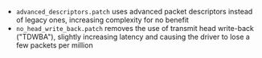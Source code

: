 - `advanced_descriptors.patch` uses advanced packet descriptors instead of legacy ones, increasing complexity for no benefit
- `no_head_write_back.patch` removes the use of transmit head write-back ("TDWBA"), slightly increasing latency and causing the driver to lose a few packets per million
